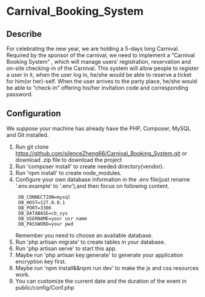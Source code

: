 # Carnival_Booking_System

## Describe
For celebrating the new year, we are holding a 5-days long Carnival.
Required by the sponsor of the carnival, we need to implement a “Carnival Booking System” , which will manage users’ registration, 
reservation and on-site checking-in of the Carnival. This system will allow people to register a user in it, when the user log in, 
he/she would be able to reserve a ticket for him(or her)-self. When the user arrives to the party place, 
he/she would be able to “check-in” offering his/her invitation code and corresponding password.

## Configuration
We suppose your machine has already have the PHP, Composer, MySQL and Git installed.
1. Run git clone https://github.com/silenceZheng66/Carnival_Booking_System.git or download .zip file to download 
   the project
2. Run 'composer install' to create needed directory(vendor).
3. Run 'npm install' to create node_modules.
4. Configure your own database information in the .env file(just rename '.env.example' to '.env'),and then
   focus on following content.
   ```
    DB_CONNECTION=mysql
    DB_HOST=127.0.0.1
    DB_PORT=3306
    DB_DATABASE=cb_sys
    DB_USERNAME=your usr name
    DB_PASSWORD=your pwd
   ```
   Remember you need to choose an available database.
5. Run 'php artisan migrate' to create tables in your database.
6. Run 'php artisan serve' to start this app.
7. Maybe run 'php artisan key:generate' to generate your application encryption key first.
8. Maybe run 'npm install&&npm run dev' to make the js and css resources work.
9. You can customize the current date and the duration of the event in public/config/Conf.php

